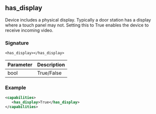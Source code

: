 ## has\_display

Device includes a physical display. Typically a door station has a display where a touch panel may not. Setting this to True enables the device to receive incoming video.


### Signature

`<has_display></has_display>`


| Parameter | Description |
| --- | --- |
| bool | True/False |


### Example

```xml
<capabilities>
   <has_display>True</has_display>
</capabilities>
```


